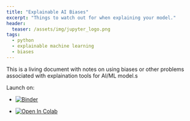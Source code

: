 ```yaml
---
title: "Explainable AI Biases"
excerpt: "Things to watch out for when explaining your model."
header:
  teaser: /assets/img/jupyter_logo.png
tags:
  - python
  - explainable machine learning
  - biases
---
```


<!-- Enter details at https://mybinder.org/, then copy the badge below -->

This is a living document with notes on using biases or other problems associated with explaination tools for AI/ML model.s 

Launch on:
* [![Binder](https://mybinder.org/badge_logo.svg)](https://mybinder.org/v2/gh/nathan-mahynski/nathan-mahynski.github.io/public?filepath=%2F_notes%2Fexplanation_biases%2Fexplanation_biases_notes.ipynb)

* [![Open In Colab](https://colab.research.google.com/assets/colab-badge.svg)](https://colab.research.google.com/github/nathan-mahynski/nathan-mahynski.github.io/blob/public/_notes/explanation_biases/explanation_biases_notes.ipynb)

